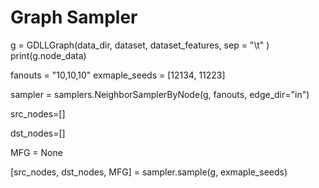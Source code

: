 # Graph Sampler

g = GDLLGraph(data_dir, dataset, dataset_features, sep = "\t" )
print(g.node_data)

fanouts = "10,10,10"
exmaple_seeds = [12134, 11223] 

sampler = samplers.NeighborSamplerByNode(g, fanouts, edge_dir="in")

src_nodes=[]

dst_nodes=[]

MFG = None

[src_nodes, dst_nodes, MFG] = sampler.sample(g, exmaple_seeds)

